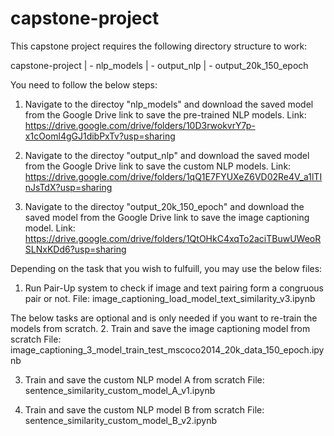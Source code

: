 # capstone-project

This capstone project requires the following directory structure to work:

capstone-project
| - nlp_models
| - output_nlp
| - output_20k_150_epoch

You need to follow the below steps:

1. Navigate to the directoy "nlp_models" and download the saved model from the Google Drive link to save the pre-trained NLP models.
Link: https://drive.google.com/drive/folders/10D3rwokvrY7p-x1cOoml4gGJ1dibPxTv?usp=sharing

2. Navigate to the directoy "output_nlp" and download the saved model from the Google Drive link to save the custom NLP models.
Link: https://drive.google.com/drive/folders/1qQ1E7FYUXeZ6VD02Re4V_a1lTInJsTdX?usp=sharing

3. Navigate to the directoy "output_20k_150_epoch" and download the saved model from the Google Drive link to save the image captioning model.
Link: https://drive.google.com/drive/folders/1QtOHkC4xqTo2aciTBuwUWeoRSLNxKDd6?usp=sharing


Depending on the task that you wish to fulfuill, you may use the below files:

1. Run Pair-Up system to check if image and text pairing form a congruous pair or not.
File: image_captioning_load_model_text_similarity_v3.ipynb


The below tasks are optional and is only needed if you want to re-train the models from scratch.
2. Train and save the image captioning model from scratch
File: image_captioning_3_model_train_test_mscoco2014_20k_data_150_epoch.ipynb

3. Train and save the custom NLP model A from scratch
File: sentence_similarity_custom_model_A_v1.ipynb

4. Train and save the custom NLP model B from scratch
File: sentence_similarity_custom_model_B_v2.ipynb
